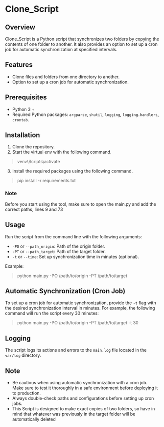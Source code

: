 # Clone_Script

## Overview
Clone_Script is a Python script that synchronizes two folders by copying the contents of one folder to another. It also provides an option to set up a cron job for automatic synchronization at specified intervals.

## Features
- Clone files and folders from one directory to another.
- Option to set up a cron job for automatic synchronization.

## Prerequisites
- Python 3 +
- Required Python packages: `argparse`, `shutil`, `logging`, `logging.handlers`, `crontab`.

## Installation
1. Clone the repository.
2. Start the virtual env with the following command.
> venv\Scripts\activate
3. Install the required packages using the following command.
> pip install -r requirements.txt

### Note
Before you start using the tool, make sure to open the main.py and add the correct paths, lines 9 and 73

## Usage
Run the script from the command line with the following arguments:
- `-PO` or `--path_origin`: Path of the origin folder.
- `-PT` or `--path_target`: Path of the target folder.
- `-t` or `--time`: Set up synchronization time in minutes (optional).

Example:
> python main.py -PO /path/to/origin -PT /path/to/target

## Automatic Synchronization (Cron Job)
To set up a cron job for automatic synchronization, provide the `-t` flag with the desired synchronization interval in minutes. For example, the following command will run the script every 30 minutes:

> python main.py -PO /path/to/origin -PT /path/to/target -t 30

## Logging
The script logs its actions and errors to the `main.log` file located in the `var/log` directory.

## Note
- Be cautious when using automatic synchronization with a cron job. Make sure to test it thoroughly in a safe environment before deploying it to production.
- Always double-check paths and configurations before setting up cron jobs.
- This Script is designed to make exact copies of two folders, so have in mind that whatever was previously in the target folder will be automatically deleted
